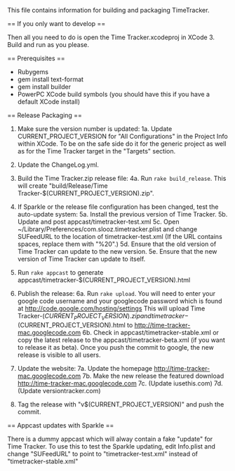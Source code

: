 This file contains information for building and packaging TimeTracker.

== If you only want to develop ==

Then all you need to do is open the Time Tracker.xcodeproj in XCode 3. Build
and run as you please.

== Prerequisites == 
* Rubygems
* gem install text-format
* gem install builder
* PowerPC XCode build symbols (you should have this if you have a default XCode install)

== Release Packaging ==

1. Make sure the version number is updated:
    1a. Update CURRENT_PROJECT_VERSION for "All Configurations" in the 
        Project Info within XCode. To be on the safe side do it for the 
        generic project as well as for the Time Tracker target in the "Targets"
        section.

2. Update the ChangeLog.yml.

3. Build the Time Tracker.zip release file:
    4a. Run `rake build_release`.  This will create "build/Release/Time Tracker-$(CURRENT_PROJECT_VERSION).zip".

4. If Sparkle or the release file configuration has been changed, test the auto-update system:
    5a. Install the previous version of Time Tracker.
    5b. Update and post appcast/timetracker-test.xml
    5c. Open ~/Library/Preferences/com.slooz.timetracker.plist and change
        SUFeedURL to the location of timetracker-test.xml  (If the URL contains
        spaces, replace them with "%20".)
    5d. Ensure that the old version of Time Tracker can update to the new version.
    5e. Ensure that the new version of Time Tracker can update to itself.

5. Run `rake appcast` to generate appcast/timetracker-$(CURRENT_PROJECT_VERSION).html

6. Publish the release:
    6a. Run `rake upload`.  You will need to enter your google code username and your googlecode
        password which is found at http://code.google.com/hosting/settings
        This will upload Time Tracker-$(CURRENT_PROJECT_VERSION).zip and 
        timetracker-$(CURRENT_PROJECT_VERSION).html to
        http://time-tracker-mac.googlecode.com
    6b. Check in appcast/timetracker-stable.xml or copy the latest release to the 
        appcast/timetracker-beta.xml (if you want to release it as beta).
        Once you push the commit to google, the new release is visible to all users.
    

7. Update the website:
    7a. Update the homepage http://time-tracker-mac.googlecode.com
    7b. Make the new release the featured download http://time-tracker-mac.googlecode.com
    7c. (Update iusethis.com)
    7d. (Update versiontracker.com)

8. Tag the release with "v$(CURRENT_PROJECT_VERSION)" and push the commit.

== Appcast updates with Sparkle ==

There is a dummy appcast which will alway contain a fake "update" for Time
Tracker.  To use this to test the Sparkle updating, edit Info.plist and change
"SUFeedURL" to point to "timetracker-test.xml" instead of
"timetracker-stable.xml"

